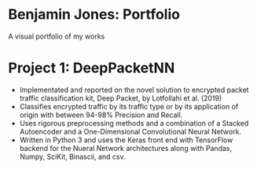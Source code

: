# Benjamin Jones: Portfolio
A visual portfolio of my works

# Project 1: DeepPacketNN
- Implementated and reported on the novel solution to encrypted packet traffic classification kit, Deep Packet, by Lotfollahi et al. (2019)
- Classifies encrypted traffic by its traffic type or by its application of origin with between 94-98% Precision and Recall.
- Uses rigorous preprocessing methods and a combination of a Stacked Autoencoder and a One-Dimensional Convolutional Neural Network.
- Written in Python 3 and uses the Keras front end with TensorFlow backend for the Nueral Network architectures along with Pandas, Numpy, SciKit, Binascii, and csv.
